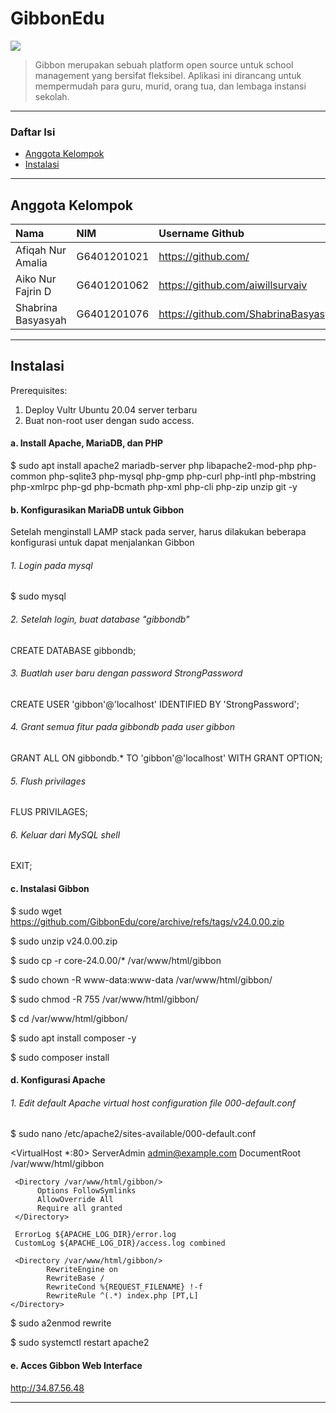 # GibbonEdu

![](https://github.com/aiwillsurvaiv/First-Project/blob/main/gibbon-logo-flat.png)

> Gibbon merupakan sebuah platform open source untuk school management yang bersifat fleksibel. Aplikasi ini dirancang untuk mempermudah para guru, murid, orang tua, dan lembaga instansi sekolah.

---

### Daftar Isi
- [Anggota Kelompok](#anggota-kelompok)
- [Instalasi](#instalasi)

---

## Anggota Kelompok

| Nama                  | NIM           | Username Github                      |
| :-------------------- | :------------ | :----------------------------------- |
| Afiqah Nur Amalia     | G6401201021   | https://github.com/                  |
| Aiko Nur Fajrin D     | G6401201062   | https://github.com/aiwillsurvaiv     |
| Shabrina Basyasyah    | G6401201076   | https://github.com/ShabrinaBasyasyah |

---

## Instalasi
Prerequisites:
  1. Deploy Vultr Ubuntu 20.04 server terbaru
  2. Buat non-root user dengan sudo access.
  
#### a. Install Apache, MariaDB, dan PHP

$ sudo apt install apache2 mariadb-server php libapache2-mod-php php-common php-sqlite3 php-mysql php-gmp php-curl php-intl php-mbstring php-xmlrpc php-gd php-bcmath php-xml php-cli php-zip unzip git -y

#### b. Konfigurasikan MariaDB untuk Gibbon
Setelah menginstall LAMP stack pada server, harus dilakukan beberapa konfigurasi untuk dapat menjalankan Gibbon

###### 1. Login pada mysql

$ sudo mysql

###### 2. Setelah login, buat database "gibbondb"

CREATE DATABASE gibbondb;
  
###### 3. Buatlah user baru dengan password StrongPassword

CREATE USER 'gibbon'@'localhost' IDENTIFIED BY 'StrongPassword';
 
###### 4. Grant semua fitur pada gibbondb pada user gibbon

GRANT ALL ON gibbondb.* TO 'gibbon'@'localhost' WITH GRANT OPTION;

###### 5. Flush privilages 

FLUS PRIVILAGES;

###### 6. Keluar dari MySQL shell

EXIT;

#### c. Instalasi Gibbon

$ sudo wget https://github.com/GibbonEdu/core/archive/refs/tags/v24.0.00.zip

$ sudo unzip v24.0.00.zip

$ sudo cp -r core-24.0.00/* /var/www/html/gibbon

$ sudo chown -R www-data:www-data /var/www/html/gibbon/

$ sudo chmod -R 755 /var/www/html/gibbon/

$ cd /var/www/html/gibbon/

$ sudo apt install composer -y

$ sudo composer install

#### d. Konfigurasi Apache
###### 1. Edit default Apache virtual host configuration file 000-default.conf

$ sudo nano /etc/apache2/sites-available/000-default.conf

<VirtualHost *:80>
    ServerAdmin admin@example.com
    DocumentRoot /var/www/html/gibbon

     <Directory /var/www/html/gibbon/>
          Options FollowSymlinks
          AllowOverride All
          Require all granted
     </Directory>

     ErrorLog ${APACHE_LOG_DIR}/error.log
     CustomLog ${APACHE_LOG_DIR}/access.log combined

     <Directory /var/www/html/gibbon/>
            RewriteEngine on
            RewriteBase /
            RewriteCond %{REQUEST_FILENAME} !-f
            RewriteRule ^(.*) index.php [PT,L]
    </Directory>
</VirtualHost>

$ sudo a2enmod rewrite

$ sudo systemctl restart apache2

#### e. Acces Gibbon Web Interface

http://34.87.56.48

---
